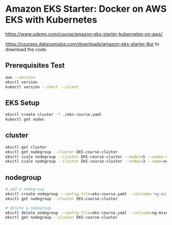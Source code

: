 # Amazon EKS Starter: Docker on AWS EKS with Kubernetes

https://www.udemy.com/course/amazon-eks-starter-kubernetes-on-aws/

https://courses.datacumulus.com/downloads/amazon-eks-starter-8ur to download the code.

## Prerequisites Test

```bash
aws --version
eksctl version
kubectl version --short --client
```

## EKS Setup
```bash
eksctl create cluster -f ./eks-course.yaml
kubectl get nodes
```

## cluster
```bash
eksctl get cluster
eksctl get nodegroup --cluster EKS-course-cluster
eksctl scale nodegroup --cluster EKS-course-cluster --nodes=5 --nodes-max=5 --name=ng-1
eksctl scale nodegroup --cluster EKS-course-cluster --nodes=3 --name=ng-1
```

## nodegroup
```bash
# add a nodegroup
eksctl create nodegroup --config-file=eks-course.yaml --include='ng-mixed'
eksctl get nodegroup --cluster EKS-course-cluster

# delete a nodegroup
eksctl delete nodegroup --config-file=eks-course.yaml --include=ng-mixed --approve
eksctl get nodegroup --cluster EKS-course-cluster
```
